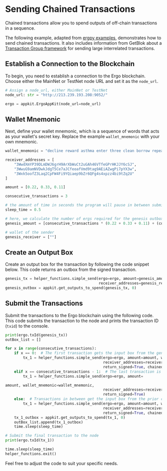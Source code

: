 # Sending Chained Transactions

Chained transactions allow you to spend outputs of off-chain transactions in a sequence.

The following example, adapted from [ergpy examples](https://github.com/mgpai22/ergpy/tree/main/examples), demonstrates how to send chained transactions. It also includes information from GetBlok about a [Transaction Group framework](https://github.com/GetBlok-io/Subpooling#frameworks--abstractions) for sending large interrelated transactions.

## Establish a Connection to the Blockchain

To begin, you need to establish a connection to the Ergo blockchain. Choose either the MainNet or TestNet node URL and set it as the `node_url`.

```python
# Assign a node_url, either MainNet or TestNet
node_url: str = "http://213.239.193.208:9052/"

ergo = appkit.ErgoAppKit(node_url=node_url)
```

## Wallet Mnemonic

Next, define your wallet mnemonic, which is a sequence of words that acts as your wallet's secret key. Replace the example `wallet_mnemonic` with your own mnemonic.

```python
wallet_mnemonic = "decline reward asthma enter three clean borrow repeat identify wisdom horn pull entire adapt neglect."

receiver_addresses = [
    "3WwdXmYP39DLmDWJ6grH9ArXbWuCt2uGAh46VTfeGPrHKJJY6cSJ",
    "3WwuG9amNVDwkJdgT5Ce7aJCfeoafVmd9tag9AEiAZwgPi7pYX3w",
    "3Wxk5oofZ3Laq2CpFW4Fi9YQiaep9bZr6QFg4s4xpzz4bi9tZq2U"
]

amount = [0.22, 0.33, 0.11]

consecutive_transactions = 3

# the amount of time in seconds the program will pause in between submitting transactions
sleep_time = 0.5

# here, we calculate the number of ergs required for the genesis outbox
genesis_amount = [consecutive_transactions * (0.22 + 0.33 + 0.11) + (consecutive_transactions + 1) * 0.001]

# wallet of the sender
genesis_receiver = [""]
```

## Create an Output Box

Create an output box for the transaction by following the code snippet below. This code returns an outbox from the signed transaction.

```python
genesis_tx = helper_functions.simple_send(ergo=ergo, amount=genesis_amount, wallet_mnemonic=wallet_mnemonic,
                                          receiver_addresses=genesis_receiver, return_signed=True)
genesis_outbox = appkit.get_outputs_to_spend(genesis_tx, 0)
```

## Submit the Transactions

Submit the transactions to the Ergo blockchain using the following code. This code submits the transaction to the node and prints the transaction ID (`txid`) to the console.

```python
print(ergo.txId(genesis_tx))
outBox_list = []

for x in range(consecutive_transactions):
    if x == 0:  # The first transaction gets the input box from the genesis outbox
        tx_1 = helper_functions.simple_send(ergo=ergo, amount=amount, wallet_mnemonic=wallet_mnemonic,
                                            receiver_addresses=receiver_addresses, input_box=genesis_outbox,
                                            return_signed=True, chained=True)
    elif x == consecutive_transactions - 1:  # The last transaction is not chained
        tx_1 = helper_functions.simple_send(ergo=ergo, amount=

amount, wallet_mnemonic=wallet_mnemonic,
                                            receiver_addresses=receiver_addresses, input_box=outBox_list[x - 1],
                                            return_signed=True)
    else:  # Transactions in between get the input box from the prior chained transaction
        tx_1 = helper_functions.simple_send(ergo=ergo, amount=amount, wallet_mnemonic=wallet_mnemonic,
                                            receiver_addresses=receiver_addresses, input_box=outBox_list[x - 1],
                                            return_signed=True, chained=True)
    tx_1_outbox = appkit.get_outputs_to_spend(tx_1, 0)
    outBox_list.append(tx_1_outbox)
    time.sleep(sleep_time)

# Submit the final transaction to the node
print(ergo.txId(tx_1))

time.sleep(sleep_time)
helper_functions.exit()
```

Feel free to adjust the code to suit your specific needs.